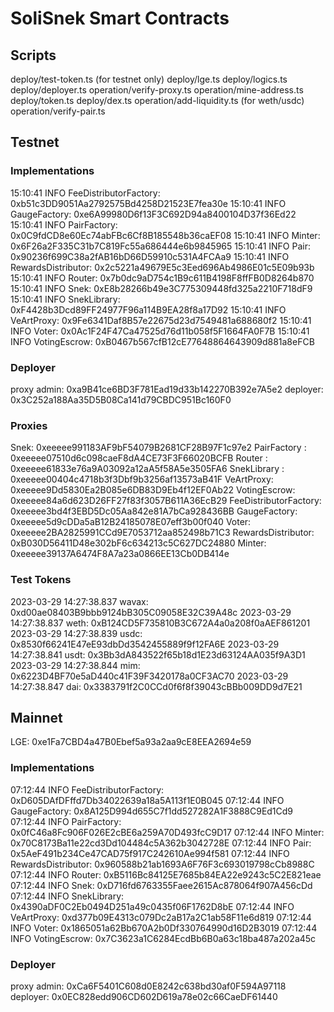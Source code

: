 # SoliSnek Smart Contracts

## Scripts

deploy/test-token.ts (for testnet only)
deploy/lge.ts
deploy/logics.ts
deploy/deployer.ts
operation/verify-proxy.ts
operation/mine-address.ts
deploy/token.ts
deploy/dex.ts
operation/add-liquidity.ts (for weth/usdc)
operation/verify-pair.ts

## Testnet

### Implementations

15:10:41 INFO FeeDistributorFactory: 0xb51c3DD9051Aa2792575Bd4258D21523E7fea30e
15:10:41 INFO GaugeFactory: 0xe6A99980D6f13F3C692D94a8400104D37f36Ed22
15:10:41 INFO PairFactory: 0x0C9fdCD8e60Ec74abFBc6Cf8B185548b36caEF08
15:10:41 INFO Minter: 0x6F26a2F335C31b7C819Fc55a686444e6b9845965
15:10:41 INFO Pair: 0x90236f699C38a2fAB16bD66D59910c531A4FCAa9
15:10:41 INFO RewardsDistributor: 0x2c5221a49679E5c3Eed696Ab4986E01c5E09b93b
15:10:41 INFO Router: 0x7b0dc9aD754c1B9c611B4198F8ffFB0D8264b870
15:10:41 INFO Snek: 0xE8b28266b49e3C775309448fd325a2210F718dF9
15:10:41 INFO SnekLibrary: 0xF4428b3Dcd89FF24977F96a114B9EA28f8a17D92
15:10:41 INFO VeArtProxy: 0x9Fe6341Daf8B57e22675d23d7549481a688680f2
15:10:41 INFO Voter: 0x0Ac1F24F47Ca47525d76d11b058f5F1664FA0F7B
15:10:41 INFO VotingEscrow: 0xB0467b567cfB12cE77648864643909d881a8eFCB

### Deployer

proxy admin: 0xa9B41ce6BD3F781Ead19d33b142270B392e7A5e2
deployer: 0x3C252a188Aa35D5B08Ca141d79CBDC951Bc160F0

### Proxies

Snek: 0xeeeee991183AF9bF54079B2681CF28B97F1c97e2
PairFactory : 0xeeeee07510d6c098caeF8dA4CE73F3F66020BCFB
Router : 0xeeeee61833e76a9A03092a12aA5f58A5e3505FA6
SnekLibrary : 0xeeeee00404c4718b3f3Dbf9b3256af13573aB41F
VeArtProxy: 0xeeeee9Dd5830Ea2B085e6DB83D9Eb4f12EF0Ab22
VotingEscrow: 0xeeeee84a6d623D26FF27f83f3057B611A36EcB29
FeeDistributorFactory: 0xeeeee3bd4f3EBD5Dc05Aa842e81A7bCa928436BB
GaugeFactory: 0xeeeee5d9cDDa5aB12B24185078E07eff3b00f040
Voter: 0xeeeee2BA2825991CCd9E7053712aa852498b71C3
RewardsDistributor: 0xB030D56411D48e302bF6c634213c5C627DC24880
Minter: 0xeeeee39137A6474F8A7a23a0866EE13Cb0DB414e

### Test Tokens

2023-03-29 14:27:38.837 wavax: 0xd00ae08403B9bbb9124bB305C09058E32C39A48c
2023-03-29 14:27:38.837 weth: 0xB124CD5F735810B3C672A4a0a208f0aAEF861201
2023-03-29 14:27:38.839 usdc: 0x8530f66241E47eE93dbDd3542455889f9f12FA6E
2023-03-29 14:27:38.841 usdt: 0x3Bb3dA843522f65b18d1E23d63124AA035f9A3D1
2023-03-29 14:27:38.844 mim: 0x6223D4BF70e5aD440c41F39F3420178a0CF3AC70
2023-03-29 14:27:38.847 dai: 0x3383791f2C0CCd0f6f8f39043cBBb009DD9d7E21

## Mainnet

LGE: 0xe1Fa7CBD4a47B0Ebef5a93a2aa9cE8EEA2694e59

### Implementations

07:12:44 INFO FeeDistributorFactory: 0xD605DAfDFffd7Db34022639a18a5A113f1E0B045
07:12:44 INFO GaugeFactory: 0x8A125D994d655C7f1dd527282A1F3888C9Ed1Cd9
07:12:44 INFO PairFactory: 0x0fC46a8Fc906F026E2cBE6a259A70D493fcC9D17
07:12:44 INFO Minter: 0x70C8173Ba11e22cd3Dd104484c5A362b3042728E
07:12:44 INFO Pair: 0x5AeF491b234Ce47CAD75f917C242610Ae994f581
07:12:44 INFO RewardsDistributor: 0x960588b21ab1693A6F76F3c693019798cCb8988C
07:12:44 INFO Router: 0xB5116Bc84125E7685b84EA22e9243c5C2E821eae
07:12:44 INFO Snek: 0xD716fd6763355Faee2615Ac878064f907A456cDd
07:12:44 INFO SnekLibrary: 0x4390aDF0C2Eb0494D251a49c0435f06F1762D8bE
07:12:44 INFO VeArtProxy: 0xd377b09E4313c079Dc2aB17a2C1ab58F11e6d819
07:12:44 INFO Voter: 0x1865051a62Bb670A2b0Df330764990d16D2B3019
07:12:44 INFO VotingEscrow: 0x7C3623a1C6284EcdBb6B0a63c18ba487a202a45c

### Deployer

proxy admin: 0xCa6F5401C608d0E8242c638bd30af0F594A97118
deployer: 0x0EC828edd906CD602D619a78e02c66CaeDF61440
